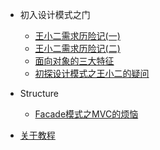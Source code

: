 - 初入设计模式之门
    - [王小二需求历险记(一)](need_risk_01.md)
    - [王小二需求历险记(二)](need_risk_02.md)
    - [面向对象的三大特征](OOP_3_feature.md)
    - [初探设计模式之王小二的疑问](enter_design.md)
- Structure
    - [Facade模式之MVC的烦恼](Facade.md)

- [关于教程](contact.md)

